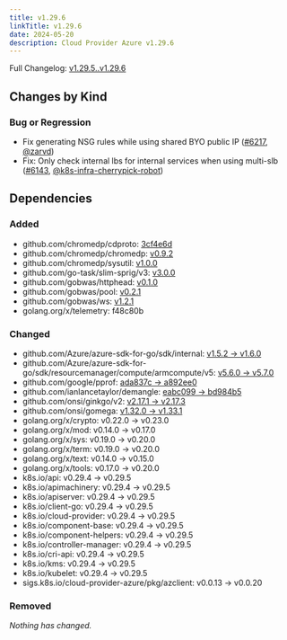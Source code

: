 ```yaml
---
title: v1.29.6
linkTitle: v1.29.6
date: 2024-05-20
description: Cloud Provider Azure v1.29.6
---
```

Full Changelog: [v1.29.5..v1.29.6](https://github.com/kubernetes-sigs/cloud-provider-azure/compare/v1.29.5...v1.29.6)

## Changes by Kind

### Bug or Regression

- Fix generating NSG rules while using shared BYO public IP ([#6217](https://github.com/kubernetes-sigs/cloud-provider-azure/pull/6217), [@zarvd](https://github.com/zarvd))
- Fix: Only check internal lbs for internal services when using multi-slb ([#6143](https://github.com/kubernetes-sigs/cloud-provider-azure/pull/6143), [@k8s-infra-cherrypick-robot](https://github.com/k8s-infra-cherrypick-robot))

## Dependencies

### Added
- github.com/chromedp/cdproto: [3cf4e6d](https://github.com/chromedp/cdproto/tree/3cf4e6d)
- github.com/chromedp/chromedp: [v0.9.2](https://github.com/chromedp/chromedp/tree/v0.9.2)
- github.com/chromedp/sysutil: [v1.0.0](https://github.com/chromedp/sysutil/tree/v1.0.0)
- github.com/go-task/slim-sprig/v3: [v3.0.0](https://github.com/go-task/slim-sprig/tree/v3.0.0)
- github.com/gobwas/httphead: [v0.1.0](https://github.com/gobwas/httphead/tree/v0.1.0)
- github.com/gobwas/pool: [v0.2.1](https://github.com/gobwas/pool/tree/v0.2.1)
- github.com/gobwas/ws: [v1.2.1](https://github.com/gobwas/ws/tree/v1.2.1)
- golang.org/x/telemetry: f48c80b

### Changed
- github.com/Azure/azure-sdk-for-go/sdk/internal: [v1.5.2 → v1.6.0](https://github.com/Azure/azure-sdk-for-go/compare/sdk/internal/v1.5.2...sdk/internal/v1.6.0)
- github.com/Azure/azure-sdk-for-go/sdk/resourcemanager/compute/armcompute/v5: [v5.6.0 → v5.7.0](https://github.com/Azure/azure-sdk-for-go/compare/sdk/resourcemanager/compute/armcompute/v5/v5.6.0...sdk/resourcemanager/compute/armcompute/v5/v5.7.0)
- github.com/google/pprof: [ada837c → a892ee0](https://github.com/google/pprof/compare/ada837c...a892ee0)
- github.com/ianlancetaylor/demangle: [eabc099 → bd984b5](https://github.com/ianlancetaylor/demangle/compare/eabc099...bd984b5)
- github.com/onsi/ginkgo/v2: [v2.17.1 → v2.17.3](https://github.com/onsi/ginkgo/compare/v2.17.1...v2.17.3)
- github.com/onsi/gomega: [v1.32.0 → v1.33.1](https://github.com/onsi/gomega/compare/v1.32.0...v1.33.1)
- golang.org/x/crypto: v0.22.0 → v0.23.0
- golang.org/x/mod: v0.14.0 → v0.17.0
- golang.org/x/sys: v0.19.0 → v0.20.0
- golang.org/x/term: v0.19.0 → v0.20.0
- golang.org/x/text: v0.14.0 → v0.15.0
- golang.org/x/tools: v0.17.0 → v0.20.0
- k8s.io/api: v0.29.4 → v0.29.5
- k8s.io/apimachinery: v0.29.4 → v0.29.5
- k8s.io/apiserver: v0.29.4 → v0.29.5
- k8s.io/client-go: v0.29.4 → v0.29.5
- k8s.io/cloud-provider: v0.29.4 → v0.29.5
- k8s.io/component-base: v0.29.4 → v0.29.5
- k8s.io/component-helpers: v0.29.4 → v0.29.5
- k8s.io/controller-manager: v0.29.4 → v0.29.5
- k8s.io/cri-api: v0.29.4 → v0.29.5
- k8s.io/kms: v0.29.4 → v0.29.5
- k8s.io/kubelet: v0.29.4 → v0.29.5
- sigs.k8s.io/cloud-provider-azure/pkg/azclient: v0.0.13 → v0.0.20

### Removed
_Nothing has changed._
